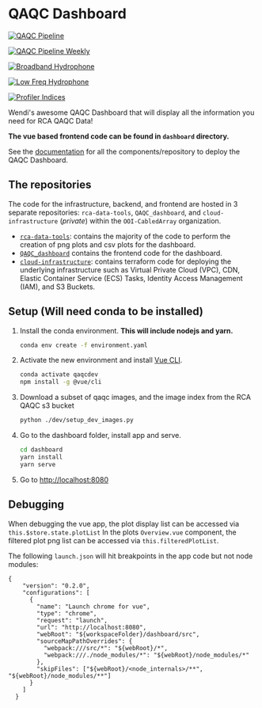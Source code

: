 # QAQC Dashboard

[![QAQC Pipeline](https://github.com/OOI-CabledArray/QAQC_dashboard/actions/workflows/pipeline.yaml/badge.svg)](https://github.com/OOI-CabledArray/QAQC_dashboard/actions/workflows/pipeline.yaml)

[![QAQC Pipeline Weekly](https://github.com/OOI-CabledArray/QAQC_dashboard/actions/workflows/pipeline_weekly.yaml/badge.svg)](https://github.com/OOI-CabledArray/QAQC_dashboard/actions/workflows/pipeline_weekly.yaml)

[![Broadband Hydrophone](https://github.com/OOI-CabledArray/QAQC_dashboard/actions/workflows/hydrophone_docker.yaml/badge.svg)](https://github.com/OOI-CabledArray/QAQC_dashboard/actions/workflows/hydrophone_docker.yaml)

[![Low Freq Hydrophone](https://github.com/OOI-CabledArray/QAQC_dashboard/actions/workflows/lf_hydrophone.yaml/badge.svg)](https://github.com/OOI-CabledArray/QAQC_dashboard/actions/workflows/lf_hydrophone.yaml)

[![Profiler Indices](https://github.com/OOI-CabledArray/QAQC_dashboard/actions/workflows/profile_indices.yaml/badge.svg)](https://github.com/OOI-CabledArray/QAQC_dashboard/actions/workflows/profile_indices.yaml)



Wendi's awesome QAQC Dashboard that will display all the information you need for RCA QAQC Data!

**The vue based frontend code can be found in `dashboard` directory.**

See the [documentation](https://github.com/OOI-CabledArray/rca-data-tools/blob/main/docs/src/qaqc-dashboard.md) for all the components/repository to deploy the QAQC Dashboard.

## The repositories

The code for the infrastructure, backend, and frontend are hosted in 3 separate repositories: `rca-data-tools`, `QAQC_dashboard`, and `cloud-infrastructure` (*private*) within the `OOI-CabledArray` organization.

- [`rca-data-tools`](https://github.com/OOI-CabledArray/rca-data-tools): contains the majority of the code to perform the creation of png plots and csv plots for the dashboard.
- [`QAQC_dashboard`](https://github.com/OOI-CabledArray/QAQC_dashboard) contains the frontend code for the dashboard.
- [`cloud-infrastructure`](https://github.com/OOI-CabledArray/cloud-infrastructure): contains terraform code for deploying the underlying infrastructure such as Virtual Private Cloud (VPC), CDN, Elastic Container Service (ECS) Tasks, Identity Access Management (IAM), and S3 Buckets.


## Setup (Will need conda to be installed)

1. Install the conda environment. **This will include nodejs and yarn.**

    ```bash
    conda env create -f environment.yaml
    ```

2. Activate the new environment and install [Vue CLI](https://cli.vuejs.org/).

    ```bash
    conda activate qaqcdev
    npm install -g @vue/cli
    ```
3. Download a subset of qaqc images, and the image index from the RCA QAQC s3 bucket
   
    ```bash
    python ./dev/setup_dev_images.py
    ```
  
4. Go to the dashboard folder, install app and serve.

    ```bash
    cd dashboard
    yarn install
    yarn serve
    ```

4. Go to [http://localhost:8080](http://localhost:8080)

## Debugging 

When debugging the vue app, the plot display list can be accessed via `this.$store.state.plotList` In the plots `Overview.vue` component, the filtered plot png list can be accessed via `this.filteredPlotList`.

The following `launch.json` will hit breakpoints in the app code but not node modules: 

```
{
    "version": "0.2.0",
    "configurations": [
      {
        "name": "Launch chrome for vue",
        "type": "chrome",
        "request": "launch",
        "url": "http://localhost:8080",
        "webRoot": "${workspaceFolder}/dashboard/src",
        "sourceMapPathOverrides": {
          "webpack:///src/*": "${webRoot}/*",
          "webpack:///./node_modules/*": "${webRoot}/node_modules/*"
        },
        "skipFiles": ["${webRoot}/<node_internals>/**", "${webRoot}/node_modules/**"] 
      }
    ]
  }
```
